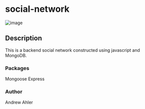 # social-network
![image](https://user-images.githubusercontent.com/71769640/108648311-8622de00-7480-11eb-95c4-c0ea10116887.png)
## Description
This is a backend social network constructed using javascript and MongoDB.

### Packages 
Mongoose
Express

### Author
Andrew Ahler